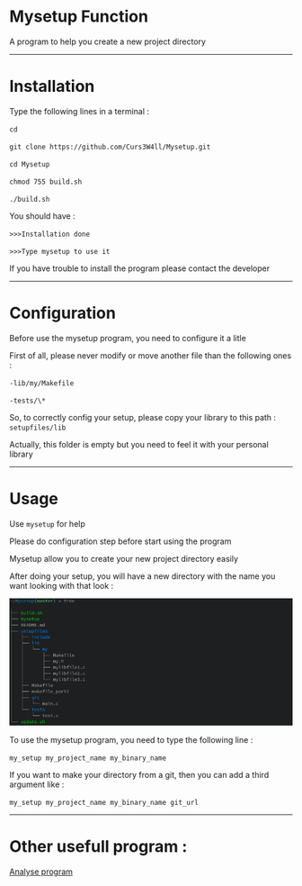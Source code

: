 # Mysetup Function
A program to help you create a new project directory

---
# Installation
Type the following lines in a terminal :

`cd`

`git clone https://github.com/Curs3W4ll/Mysetup.git`

`cd Mysetup`

`chmod 755 build.sh`

`./build.sh`


You should have :

`>>>Installation done`

`>>>Type mysetup to use it`


If you have trouble to install the program please contact the developer


---
# Configuration
Before use the mysetup program, you need to configure it a litle

First of all, please never modify or move another file than the following ones :

`-lib/my/Makefile`

`-tests/\*`


So, to correctly config your setup, please copy your library to this path : `setupfiles/lib`

Actually, this folder is empty but you need to feel it with your personal library


---
# Usage
Use `mysetup` for help


Please do configuration step before start using the program

Mysetup allow you to create your new project directory easily

After doing your setup, you will have a new directory with the name you want looking with that look :

![Exemple directory tree](img/exemple_directory.png)

To use the mysetup program, you need to type the following line :

`my_setup my_project_name my_binary_name`

If you want to make your directory from a git, then you can add a third argument like :

`my_setup my_project_name my_binary_name git_url`



---
# Other usefull program :
[Analyse program](https://github.com/benalex33000/AnalyseFunction)
